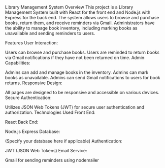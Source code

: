 Library Management System
Overview
This project is a Library Management System built with React for the front end and Node.js with Express for the back end. The system allows users to browse and purchase books, return them, and receive reminders via Gmail. Administrators have the ability to manage book inventory, including marking books as unavailable and sending reminders to users.

Features
User Interaction:

Users can browse and purchase books.
Users are reminded to return books via Gmail notifications if they have not been returned on time.
Admin Capabilities:

Admins can add and manage books in the inventory.
Admins can mark books as unavailable.
Admins can send Gmail notifications to users for book returns.
Responsive Design:

All pages are designed to be responsive and accessible on various devices.
Secure Authentication:

Utilizes JSON Web Tokens (JWT) for secure user authentication and authorization.
Technologies Used
Front End:

React
Back End:

Node.js
Express
Database:

(Specify your database here if applicable)
Authentication:

JWT (JSON Web Tokens)
Email Service:

Gmail for sending reminders using nodemailer
